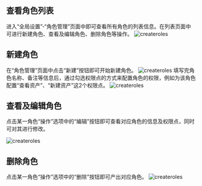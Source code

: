 ## 查看角色列表
进入“全局设置”-“角色管理”页面中即可查看所有角色的列表信息。在列表页面中可进行新建角色、查看及编辑角色、删除角色等操作。
![createroles](https://docimages.blob.core.chinacloudapi.cn/images/Console/roles/角色管理列表.png
)
## 新建角色
在“角色管理”页面中点击“新建”按钮即可开始新建角色。
![createroles](https://docimages.blob.core.chinacloudapi.cn/images/Console/roles/V3role1.png)
填写完角色名称、备注等信息后，通过勾选权限点的方式来配置角色的权限，例如为该角色配置“查看资产”、“新建资产”这2个权限点。
![createroles](https://docimages.blob.core.chinacloudapi.cn/images/Console/roles/V3role2.png)

## 查看及编辑角色
点击某一角色“操作”选项中的“编辑”按钮即可查看对应角色的信息及权限点，同时可对其进行修改。

![createroles](https://docimages.blob.core.chinacloudapi.cn/images/Console/roles/V3role4.png)

## 删除角色
点击某一角色“操作”选项中的“删除”按钮即可产出对应角色。
![createroles](https://docimages.blob.core.chinacloudapi.cn/images/Console/roles/V3role4.png)